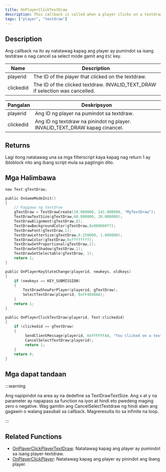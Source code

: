 ```yaml
---
title: OnPlayerClickTextDraw
description: This callback is called when a player clicks on a textdraw or cancels the select mode with the Escape key.
tags: ["player", "textdraw"]
---
```


<VersionWarn name='callback' version='SA-MP 0.3e' />

## Description

Ang callback na ito ay natatawag kapag ang player ay pumindot sa isang textdraw o nag cancel sa select mode gamit ang `ESC` key.

| Name      | Description                                                                   |
| --------- | ----------------------------------------------------------------------------- |
| playerid  | The ID of the player that clicked on the textdraw.                            |
| clickedid | The ID of the clicked textdraw. INVALID_TEXT_DRAW if selection was cancelled. |

| Pangalan  | Deskripsyon                                                                   |
| --------- | ----------------------------------------------------------------------------- |
| playerid  | Ang ID ng player na pumindot sa textdraw.                                     |
| clickedid | Ang ID ng textdraw na pinindot ng player. INVALID_TEXT_DRAW kapag cinancel.   |

## Returns

Lagi itong natatawag una sa mga filterscript kaya kapag nag return 1 ay ibloblock nito ang ibang script mula sa pagtingin dito.

## Mga Halimbawa

```c
new Text:gTextDraw;

public OnGameModeInit()
{
    // Paggawa ng textdraw
    gTextDraw = TextDrawCreate(10.000000, 141.000000, "MyTextDraw");
    TextDrawTextSize(gTextDraw,60.000000, 20.000000);
    TextDrawAlignment(gTextDraw,0);
    TextDrawBackgroundColor(gTextDraw,0x000000ff);
    TextDrawFont(gTextDraw,1);
    TextDrawLetterSize(gTextDraw,0.250000, 1.000000);
    TextDrawColor(gTextDraw,0xffffffff);
    TextDrawSetProportional(gTextDraw,1);
    TextDrawSetShadow(gTextDraw,1);
    TextDrawSetSelectable(gTextDraw, 1);
    return 1;
}

public OnPlayerKeyStateChange(playerid, newkeys, oldkeys)
{
    if (newkeys == KEY_SUBMISSION)
    {
        TextDrawShowForPlayer(playerid, gTextDraw);
        SelectTextDraw(playerid, 0xFF4040AA);
    }
    return 1;
}

public OnPlayerClickTextDraw(playerid, Text:clickedid)
{
    if (clickedid == gTextDraw)
    {
         SendClientMessage(playerid, 0xFFFFFFAA, "You clicked on a textdraw.");
         CancelSelectTextDraw(playerid);
         return 1;
    }
    return 0;
}
```

## Mga dapat tandaan

:::warning

Ang napipindot na area ay na dedefine sa TextDrawTextSize. Ang x at y na parameter ay napapass sa function na iyon at hindi eto pwedeng maging zero o negative. Wag gamitin ang CancelSelectTextdraw ng hindi alam ang gagawin o walang pasubali sa callback. Magreresulta ito sa infinite na loop.

:::

## Related Functions

- [OnPlayerClickPlayerTextDraw](../callbacks/OnPlayerClickPlayerTextDraw.md): Natatawag kapag ang player ay pumindot sa isang player-textdraw.
- [OnPlayerClickPlayer](../callbacks/OnPlayerClickPlayer.md): Natatawag kapag ang player ay pinindot ang ibang player.
